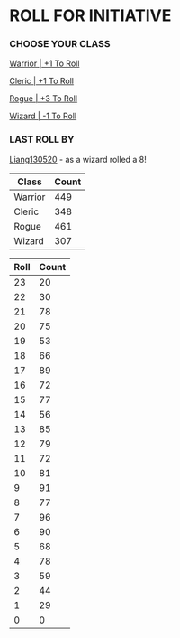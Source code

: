 # ROLL FOR INITIATIVE
### CHOOSE YOUR CLASS

[Warrior | +1 To Roll](https://github.com/benjaminsampica/benjaminsampica/issues/new?title=roll%7Cwarrior&body=Just+click+%27Submit+new+issue%27.)

[Cleric | +1 To Roll](https://github.com/benjaminsampica/benjaminsampica/issues/new?title=roll%7Ccleric&body=Just+click+%27Submit+new+issue%27.)

[Rogue | +3 To Roll](https://github.com/benjaminsampica/benjaminsampica/issues/new?title=roll%7Crogue&body=Just+click+%27Submit+new+issue%27.)

[Wizard | -1 To Roll](https://github.com/benjaminsampica/benjaminsampica/issues/new?title=roll%7Cwizard&body=Just+click+%27Submit+new+issue%27.)
### LAST ROLL BY
[Liang130520](https://www.github.com/Liang130520) - as a wizard rolled a 8!

|Class|Count|
|-|-|
|Warrior|449|
|Cleric|348|
|Rogue|461|
|Wizard|307|

|Roll|Count|
|-|-|
|23|20
|22|30
|21|78
|20|75
|19|53
|18|66
|17|89
|16|72
|15|77
|14|56
|13|85
|12|79
|11|72
|10|81
|9|91
|8|77
|7|96
|6|90
|5|68
|4|78
|3|59
|2|44
|1|29
|0|0
